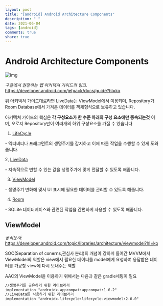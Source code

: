 ```yaml
---
layout: post
title: "[android] Android Architecture Components"
description: " "
date: 2021-06-04
tags: [android]
comments: true
share: true
---
```


# Android Architecture Components



![img](https://miro.medium.com/max/1400/1*-yY0l4XD3kLcZz0rO1sfRA.png)

*구글에서 권장하는 앱 아키택쳐 가이드의 링크.*
https://developer.android.com/jetpack/docs/guide?hl=ko

위 아키택쳐 가이드대로라면 LiveData는 ViewModel에서 이용되며, Repository가 Room Database에서 가져온 데이터를 객체형식으로 보유하고 있습니다.

아키택쳐 가이드의 핵심은 **각 구성요소가 한 수준 아래의 구성 요소에만 종속되는것** 이며, 오로지 Repository만이 여러개의 하위 구성요소를 가질 수 있습니다

1. [LifeCycle](https://developer.android.com/topic/libraries/architecture/lifecycle)

\- 엑티비티나 프래그먼트의 생명주기를 감지하고 이에 따른 작업을 수행할 수 있게 도와줍니다.

2, [LiveData](https://developer.android.com/topic/libraries/architecture/livedata)

\- 지속적으로 변할 수 있는 값을 생명주기에 맞게 전달할 수 있도록 해줍니다.

3. [ViewModel](https://developer.android.com/topic/libraries/architecture/viewmodel)

\- 생명주기 변화에 맞서 UI 표시에 필요한 데이터를 관리할 수 있도록 해줍니다.

4. [Room](https://developer.android.com/training/data-storage/room/)

\- SQLite 데이터베이스와 관련된 작업을 간편하게 사용할 수 있도록 해줍니다.



## ViewModel

*공식문서:* https://developer.android.com/topic/libraries/architecture/viewmodel?hl=ko

SOC(Separation of conerns,관심사 분리)의 개념이 강하게 들어간 MVVM에서 ViewModel의 역할은 view에서 필요한 데이터를 model에게 요청하여 응답받은 데이터를 가공항 view에 다시 보내주는 역할



AAC의 ViewModel을 이용하기 위해서는 다음과 같은 gradle세팅이 필요

```xml
//생명주기를 공유하기 위한 라이브러리
implementation "androidx.appcompat:appcompat:1.0.2"
//LiveData를 사용하기 위한 라이브러리
implementation "androidx.lifecycle:lifecycle-viewmodel:2.0.0"
```

